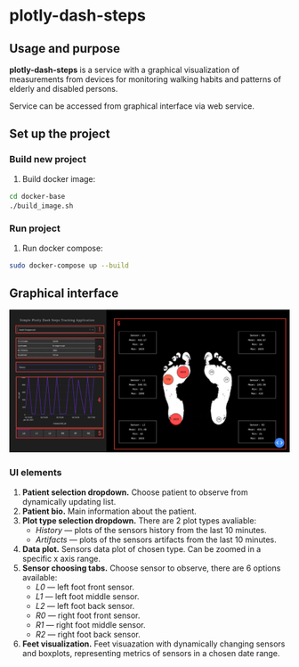 # plotly-dash-steps

## Usage and purpose
**plotly-dash-steps** is a service with a graphical visualization of measurements from devices for monitoring walking habits and patterns of elderly and disabled persons. 

Service can be accessed from graphical interface via web service.
## Set up the project
### Build new project
1. Build docker image:
```bash
cd docker-base
./build_image.sh
```

### Run project
1. Run docker compose:
```bash
sudo docker-compose up --build
```

## Graphical interface
![Main screen](assets/main_screen.gif?raw=true)
### UI elements
1. **Patient selection dropdown.** Choose patient to observe from dynamically updating list.
2. **Patient bio.** Main information about the patient.
3. **Plot type selection dropdown.** There are 2 plot types avaliable:
    * *History* — plots of the sensors history from the last 10 minutes.
    * *Artifacts* — plots of the sensors artifacts from the last 10 minutes.
4. **Data plot.** Sensors data plot of chosen type. Can be zoomed in a specific x axis range.
5. **Sensor choosing tabs.** Choose sensor to observe, there are 6 options available:
    * *L0* — left foot front sensor.
    * *L1* — left foot middle sensor.
    * *L2* — left foot back sensor.
    * *R0* — right foot front sensor.
    * *R1* — right foot middle sensor.
    * *R2* — right foot back sensor.
6. **Feet visualization.** Feet visuazation with dynamically changing sensors and boxplots, representing metrics of sensors in a chosen date range.